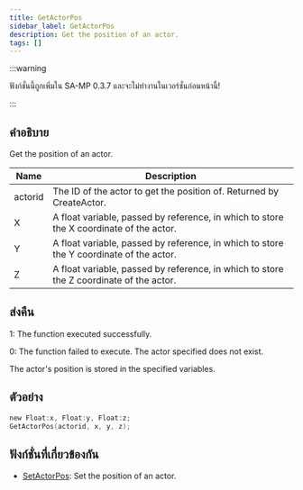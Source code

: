 ```yaml
---
title: GetActorPos
sidebar_label: GetActorPos
description: Get the position of an actor.
tags: []
---
```


:::warning

ฟังก์ชั่นนี้ถูกเพิ่มใน SA-MP 0.3.7 และจะไม่ทำงานในเวอร์ชั่นก่อนหน้านี้!

:::

## คำอธิบาย

Get the position of an actor.

| Name    | Description                                                                             |
| ------- | --------------------------------------------------------------------------------------- |
| actorid | The ID of the actor to get the position of. Returned by CreateActor.                    |
| X       | A float variable, passed by reference, in which to store the X coordinate of the actor. |
| Y       | A float variable, passed by reference, in which to store the Y coordinate of the actor. |
| Z       | A float variable, passed by reference, in which to store the Z coordinate of the actor. |

## ส่งคืน

1: The function executed successfully.

0: The function failed to execute. The actor specified does not exist.

The actor's position is stored in the specified variables.

## ตัวอย่าง

```c
new Float:x, Float:y, Float:z;
GetActorPos(actorid, x, y, z);
```

## ฟังก์ชั่นที่เกี่ยวข้องกัน

- [SetActorPos](../functions/SetActorPos): Set the position of an actor.
